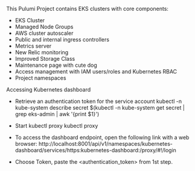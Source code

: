 This Pulumi Project contains EKS clusters with core components:

* EKS Cluster
* Managed Node Groups
* AWS cluster autoscaler
* Public and internal ingress controllers
* Metrics server
* New Relic monitoring
* Improved Storage Class
* Maintenance page with cute dog
* Access management with IAM users/roles and Kubernetes RBAC
* Project namespaces

Accessing Kubernetes dashboard

*  Retrieve an authentication token for the service account
kubectl -n kube-system describe secret $(kubectl -n kube-system get secret | grep eks-admin | awk '{print $1}')

* Start kubectl proxy 
kubectl proxy

* To access the dashboard endpoint, open the following link with a web browser:
http://localhost:8001/api/v1/namespaces/kubernetes-dashboard/services/https:kubernetes-dashboard:/proxy/#!/login

* Choose Token, paste the <authentication_token> from 1st step. 
